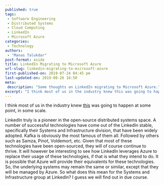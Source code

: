 ```yaml
---
published: true
tags:
 - Software Engineering
 - Distributed Systems
 - Cloud Computing
 - LinkedIn
 - Microsoft Azure
categories:
 - Technology
authors:
 - "Manas Talukdar"
post-format: aside
title: LinkedIn Migrating to Microsoft Azure
url-slug: linkedin-migrating-to-microsoft-azure
first-published-on: 2019-07-24 04:45 pm
last-updated-on: 2019-08-26 16:50
meta:
 description: "Some thoughts on LinkedIn migrating to Microsoft Azure."
excerpt: "I think most of us in the industry knew this was going to happen at some point, in some scale. LinkedIn truly has been a pioneer in the open-source distributed systems space."
---
```


I think most of us in the industry knew [this](https://venturebeat.com/2019/07/23/linkedin-is-migrating-to-microsoft-azure/) was going to happen at some point, in some scale.

LinkedIn truly is a pioneer in the open-source distributed systems space. A number of successful technologies have come out of the LinkedIn stable, specifically their Systems and Infrastructure division, that have been widely adopted. Kafka is obviously the most famous of them all. Followed by others such as Samza, Pinot, Voldemort, etc. Given that most of these technologies have been open-sourced, they will of course continue to thrive. It will however be interesting to see how LinkedIn leverages Azure to replace their usage of these technologies, if that is what they intend to do. It is possible that Azure will provide their equivalents for these technologies. So, the underlying systems may remain the same or similar, except that they will be managed by Azure. So what does this mean for the Systems and Infrastructure group at LinkedIn? I guess we will find out in due course.
